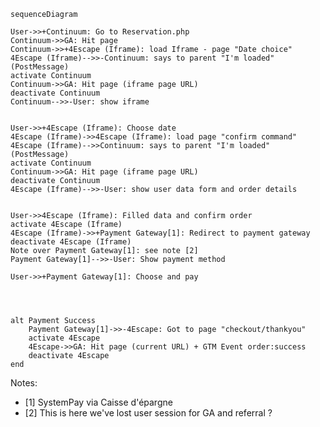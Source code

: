```mermaid
sequenceDiagram

User->>+Continuum: Go to Reservation.php
Continuum->>GA: Hit page
Continuum->>+4Escape (Iframe): load Iframe - page "Date choice"
4Escape (Iframe)-->>-Continuum: says to parent "I'm loaded" (PostMessage)
activate Continuum
Continuum->>GA: Hit page (iframe page URL)
deactivate Continuum
Continuum-->>-User: show iframe


User->>+4Escape (Iframe): Choose date
4Escape (Iframe)->>4Escape (Iframe): load page "confirm command"
4Escape (Iframe)-->>Continuum: says to parent "I'm loaded" (PostMessage)
activate Continuum
Continuum->>GA: Hit page (iframe page URL)
deactivate Continuum
4Escape (Iframe)-->>-User: show user data form and order details


User->>4Escape (Iframe): Filled data and confirm order
activate 4Escape (Iframe)
4Escape (Iframe)->>+Payment Gateway[1]: Redirect to payment gateway 
deactivate 4Escape (Iframe)
Note over Payment Gateway[1]: see note [2]
Payment Gateway[1]-->>-User: Show payment method

User->>+Payment Gateway[1]: Choose and pay




alt Payment Success
	Payment Gateway[1]->>-4Escape: Got to page "checkout/thankyou"
	activate 4Escape
	4Escape->>GA: Hit page (current URL) + GTM Event order:success
	deactivate 4Escape
end
```

Notes:
* [1] SystemPay via Caisse d'épargne
* [2] This is here we've lost user session for GA and referral ?
<!--stackedit_data:
eyJoaXN0b3J5IjpbLTE2OTM5MjMxNjIsMTkyNTMyNjIzOCw5Nj
I5OTkxNTEsLTE5NTk2MDI4MzJdfQ==
-->